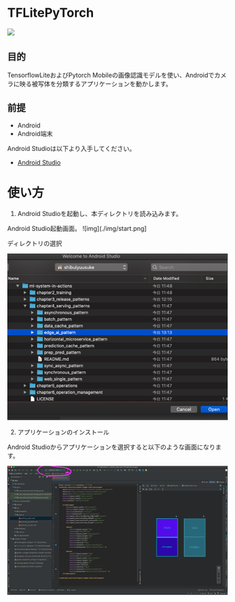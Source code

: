 # TFLitePyTorch

[![](http://img.youtube.com/vi/3XOwdP7Mv2Y/0.jpg)](http://www.youtube.com/watch?v=3XOwdP7Mv2Y "")

## 目的

TensorflowLiteおよびPytorch Mobileの画像認識モデルを使い、Androidでカメラに映る被写体を分類するアプリケーションを動かします。


## 前提

- Android 
- Android端末

Android Studioは以下より入手してください。
- [Android Studio](https://developer.android.com/studio/install)
# 使い方

1. Android Studioを起動し、本ディレクトリを読み込みます。

Android Studio起動画面。
![img](./img/start.png]

ディレクトリの選択

![img](./img/files.png)


2. アプリケーションのインストール

Android Studioからアプリケーションを選択すると以下のような画面になります。

![img](./img/install.png)
